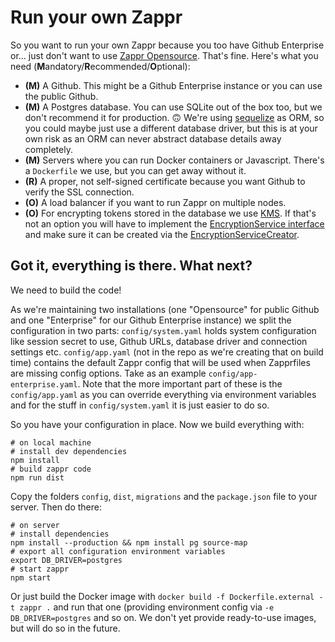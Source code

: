 # Run your own Zappr

So you want to run your own Zappr because you too have Github Enterprise or... just don't want to use [Zappr Opensource](https://zappr.opensource.zalan.do). That's fine. Here's what you need (**M**andatory/**R**ecommended/**O**ptional):

* **(M)** A Github. This might be a Github Enterprise instance or you can use the public Github.
* **(M)** A Postgres database. You can use SQLite out of the box too, but we don't recommend it for production. 🙃 We're using [sequelize](http://docs.sequelizejs.com/en/latest/) as ORM, so you could maybe just use a different database driver, but this is at your own risk as an ORM can never abstract database details away completely.
* **(M)** Servers where you can run Docker containers or Javascript. There's a `Dockerfile` we use, but you can get away without it.
* **(R)** A proper, not self-signed certificate because you want Github to verify the SSL connection.
* **(O)** A load balancer if you want to run Zappr on multiple nodes.
* **(O)** For encrypting tokens stored in the database we use [KMS](https://aws.amazon.com/kms/). If that's not an option you will have to implement the [EncryptionService interface](https://github.com/zalando/zappr/blob/master/server/service/encryption/NullEncryptionService.js) and make sure it can be created via the [EncryptionServiceCreator](https://github.com/zalando/zappr/blob/master/server/service/EncryptionServiceCreator.js).

## Got it, everything is there. What next?

We need to build the code!

As we're maintaining two installations (one "Opensource" for public Github and one "Enterprise" for our Github Enterprise instance) we split the configuration in two parts: `config/system.yaml` holds system configuration like session secret to use, Github URLs, database driver and connection settings etc. `config/app.yaml` (not in the repo as we're creating that on build time) contains the default Zappr config that will be used when Zapprfiles are missing config options. Take as an example `config/app-enterprise.yaml`. Note that the more important part of these is the `config/app.yaml` as you can override everything via environment variables and for the stuff in `config/system.yaml` it is just easier to do so.

So you have your configuration in place. Now we build everything with:

    # on local machine
    # install dev dependencies
    npm install
    # build zappr code
    npm run dist

Copy the folders `config`, `dist`, `migrations` and the `package.json` file to your server. Then do there:

    # on server
    # install dependencies
    npm install --production && npm install pg source-map
    # export all configuration environment variables
    export DB_DRIVER=postgres
    # start zappr
    npm start
    
Or just build the Docker image with `docker build -f Dockerfile.external -t zappr .` and run that one (providing environment config via `-e DB_DRIVER=postgres` and so on. We don't yet provide ready-to-use images, but will do so in the future.
